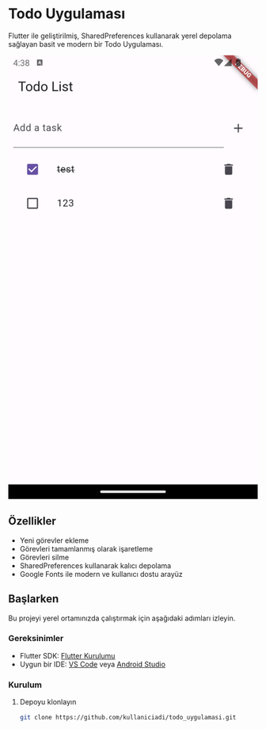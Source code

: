 # Todo Uygulaması

Flutter ile geliştirilmiş, SharedPreferences kullanarak yerel depolama sağlayan basit ve modern bir Todo Uygulaması.

![Todo Uygulaması Ekran Görüntüsü](https://raw.githubusercontent.com/mesubasi/todo_app_oua/main/resimler/Resim.png?token=GHSAT0AAAAAACQ6ZK5TO5DTMRM3HR7UWESIZVKPFGA)

## Özellikler

- Yeni görevler ekleme
- Görevleri tamamlanmış olarak işaretleme
- Görevleri silme
- SharedPreferences kullanarak kalıcı depolama
- Google Fonts ile modern ve kullanıcı dostu arayüz

## Başlarken

Bu projeyi yerel ortamınızda çalıştırmak için aşağıdaki adımları izleyin.

### Gereksinimler

- Flutter SDK: [Flutter Kurulumu](https://flutter.dev/docs/get-started/install)
- Uygun bir IDE: [VS Code](https://code.visualstudio.com/) veya [Android Studio](https://developer.android.com/studio)

### Kurulum

1. Depoyu klonlayın
   ```sh
   git clone https://github.com/kullaniciadi/todo_uygulamasi.git
   ```

